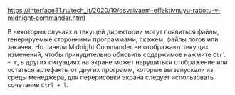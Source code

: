 https://interface31.ru/tech_it/2020/10/osvaivaem-effektivnuyu-rabotu-v-midnight-commander.html

В некоторых случаях в текущей директории могут появиться файлы, генерируемые сторонними программами, скажем, файлы логов или закачек. Но панели Midnight Commander не отображают текущих изменений, чтобы принудительно обновить содержимое нажмите
```Ctrl + r```, в других ситуациях на экране может нарушиться отображение или остаться артефакты от других программ, которые вы запускали из среды менеджера, для перерисовки экрана следует использовать сочетание ```Ctrl + l```.
